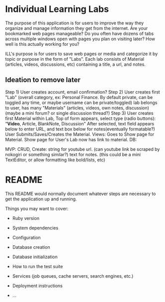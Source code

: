 # Individual Learning Labs

The purpose of this application is for users to improve the way they organize and manage information they get from the internet. Are your bookmarked web pages manageable? Do you often have dozens of tabs across multiple windows open with pages you plan on visiting later? How well is this actually working for you?

ILL's purpose is for users to save web pages or media and categorize it by topic or purpose in the form of "Labs". Each lab consists of Material (articles, videos, discussions, etc) containing a title, a url, and notes.

## Ideation to remove later
Step 1) User creates account, email confirmation?
Step 2) User creates first "Lab" (overall category, ex: Personal Finance. By default private, can be toggled any time, or maybe username can be private/toggled)
  lab belongs to user, has many "Materials" (articles, videos, own notes, discussion) (maybe a mini forum? or single discussion thread?)
Step 3) User creates first Material within Lab,
  Top of form appears, select type (radio buttons): "**Video**, Article, BlankNote, Discussion"
  After selected, text field appears below to enter URL, and text box below for notes(eventually formatable?)
User Submits/Saves/Creates the Material.
  Views: Goes to Show page for Material. Show page for User's Lab now has link to material.
  DB:

MVP: CRUD,
Create: string for youtube url. (can youtube link be scraped by nokogiri or something similar?)
text for notes. (this could be a mini TextEditor, or allow formatting like bold/lists, etc)


# README

This README would normally document whatever steps are necessary to get the
application up and running.

Things you may want to cover:

* Ruby version

* System dependencies

* Configuration

* Database creation

* Database initialization

* How to run the test suite

* Services (job queues, cache servers, search engines, etc.)

* Deployment instructions

* ...

